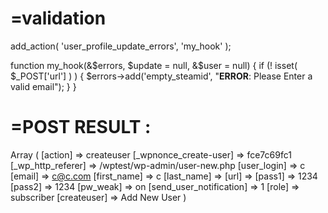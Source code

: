 
=validation
===================
add_action( 'user_profile_update_errors', 'my_hook' );

function my_hook(&$errors, $update = null, &$user  = null)
{
    if (! isset( $_POST['url'] ) )
    {
        $errors->add('empty_steamid', "<strong>ERROR</strong>: Please Enter a valid email");
    }
}

=POST RESULT :
===================
Array
(
    [action] => createuser
    [_wpnonce_create-user] => fce7c69fc1
    [_wp_http_referer] => /wptest/wp-admin/user-new.php
    [user_login] => c
    [email] => c@c.com
    [first_name] => c
    [last_name] => 
    [url] => 
    [pass1] => 1234
    [pass2] => 1234
    [pw_weak] => on
    [send_user_notification] => 1
    [role] => subscriber
    [createuser] => Add New User
)
